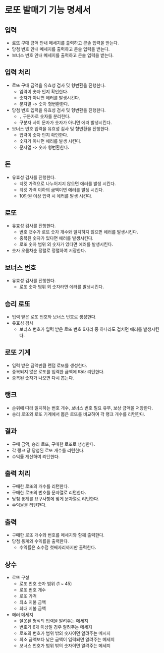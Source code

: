 # 로또 발매기 기능 명세서

## 입력

- 로또 구매 금액 안내 메세지를 출력하고 콘솔 입력을 받는다.
- 당첨 번호 안내 메세지를 출력하고 콘솔 입력을 받는다.
- 보너스 번호 안내 메세지를 출력하고 콘솔 입력을 받는다.

## 입력 처리

- 로또 구매 금액을 유효성 검사 및 형변환을 진행한다.
    - 입력이 숫자 인지 확인한다.
    - 숫자가 아니면 에러를 발생시킨다.
    - 문자열 -> 숫자 형변환한다.
- 당첨 번호 입력을 유효성 검사 및 형변환을 진행한다.
    - `,` 구분자로 숫자를 분리한다.
    - 구분자 사이 문자가 숫자가 아니면 에러 발생시킨다.
- 보너스 번호 입력을 유효성 검사 및 형변환을 진행한다.
    - 입력이 숫자 인지 확인한다.
    - 숫자가 아니면 에러를 발생 시킨다.
    - 문자열 -> 숫자 형변환한다.

## 돈

- 유효성 검사를 진행한다.
    - 티켓 가격으로 나누어지지 않으면 에러를 발생 시킨다.
    - 티켓 가격 이하의 금액이면 에러를 발생 시킨다.
    - 10만원 이상 입력 시 에러를 발생 시킨다.

## 로또

- 유효성 검사를 진행한다.
    - 번호 갯수가 로또 숫자 개수와 일치하지 않으면 에러를 발생시킨다.
    - 중복된 숫자가 있다면 에러를 발생시킨다.
    - 로또 숫자 범위 외 숫자가 있다면 에러를 발생시킨다.
- 숫자 오름차순 정렬로 정렬하여 저장한다.

## 보너스 번호

- 유효성 검사를 진행한다.
    - 로또 숫자 범위 외 숫자라면 에러를 발생시킨다.

## 승리 로또

- 입력 받은 로또 번호와 보너스 번호로 생성한다.
- 유효성 검사
    - 보너스 번호가 입력 받은 로또 번호 6자리 중 하나라도 겹치면 에러를 발생시킨다.

## 로또 기계

- 입력 받은 금액만큼 랜덤 로또를 생성한다.
- 중복되지 않은 로또를 입력한 금액에 따라 리턴한다.
- 중복된 숫자가 나오면 다시 뽑는다.

## 랭크

- 순위에 따라 일치하는 번호 개수, 보너스 번호 필요 유무, 보상 금액을 저장한다.
- 승리 로또와 로또 기계에서 뽑은 로또를 비교하여 각 랭크 개수를 리턴한다.

## 결과

- 구매 금액, 승리 로또, 구매한 로또로 생성한다.
- 각 랭크 당 당첨된 로또 개수를 리턴한다.
- 수익률 계산하여 리턴한다.

## 출력 처리

- 구매한 로또의 개수를 리턴한다.
- 구매한 로또의 번호를 문자열로 리턴한다.
- 당첨 통계를 요구사항에 맞게 문자열로 리턴한다.
- 수익율을 리턴한다.

## 출력

- 구매한 로또 개수와 번호를 메세지와 함께 출력한다.
- 당첨 통계와 수익률을 출력한다.
    - 수익률은 소수점 첫째자리까지만 출력한다.

## 상수

- 로또 구성
    - 로또 번호 숫자 범위 (1 ~ 45)
    - 로또 번호 개수
    - 로또 가격
    - 최소 지불 금액
    - 최대 지불 금액
- 에러 메세지
    - 잘못된 형식의 입력을 알려주는 메세지
    - 번호가 6개 이상일 경우 알려주는 메세지
    - 로또의 번호가 범위 밖의 숫자이면 알려주는 메시지
    - 최소 금액보다 낮은 금액이 입력되면 알려주는 메세지
    - 보너스 번호가 범위 밖의 숫자이면 알려주는 메세지